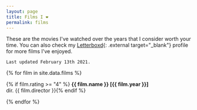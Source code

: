 ```yaml
---
layout: page
title: Films I ❤
permalink: films
---
```

These are the movies I've watched over the years that I consider worth your time.
You can also check my [Letterboxd](https://letterboxd.com/kandr3s){: .external target="_blank"} profile for more films I've enjoyed.

`Last updated February 13th 2021.`

{% for film in site.data.films %}
<p>
{% if film.rating >= "4" %}
<i class="category-icon fas fa-film"></i><b>{{ film.name }} [{{ film.year }}]</b><br />dir. {{ film.director }}{% endif %}
</p>
{% endfor %}